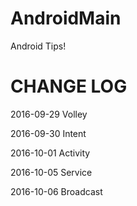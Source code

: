 # AndroidMain
Android Tips!

# CHANGE LOG

2016-09-29 Volley

2016-09-30 Intent

2016-10-01 Activity

2016-10-05 Service

2016-10-06 Broadcast


